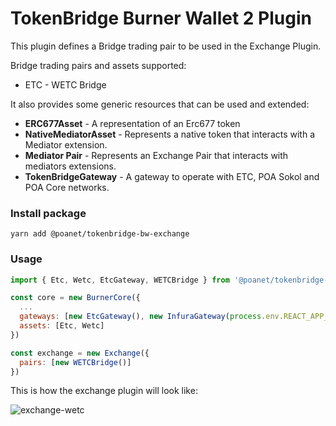# TokenBridge Burner Wallet 2 Plugin

This plugin defines a Bridge trading pair to be used in the Exchange Plugin.

Bridge trading pairs and assets supported:
* ETC - WETC Bridge

It also provides some generic resources that can be used and extended:
* **ERC677Asset** - A representation of an Erc677 token
* **NativeMediatorAsset** - Represents a native token that interacts with a Mediator extension.
* **Mediator Pair** - Represents an Exchange Pair that interacts with mediators extensions.
* **TokenBridgeGateway** - A gateway to operate with ETC, POA Sokol and POA Core networks. 

### Install package
```
yarn add @poanet/tokenbridge-bw-exchange
```
 
### Usage

```javascript
import { Etc, Wetc, EtcGateway, WETCBridge } from '@poanet/tokenbridge-bw-exchange'

const core = new BurnerCore({
  ...
  gateways: [new EtcGateway(), new InfuraGateway(process.env.REACT_APP_INFURA_KEY)],
  assets: [Etc, Wetc]
})

const exchange = new Exchange({
  pairs: [new WETCBridge()]
})
```

This is how the exchange plugin will look like:

![exchange-wetc](https://user-images.githubusercontent.com/4614574/80991095-e40d0900-8e0d-11ea-9915-1b4e4a052694.png) 
